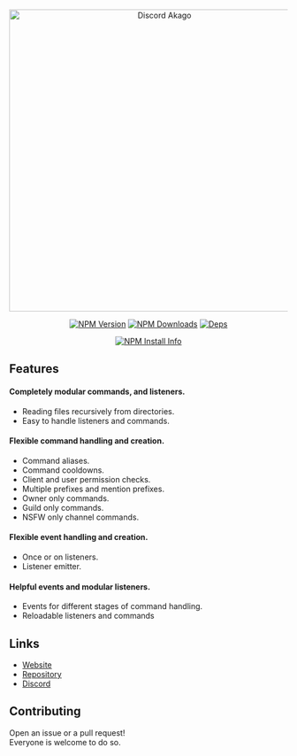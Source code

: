 
<div align="center">
  <br />
  <p>
    <a href="https://discord-js-akago.github.io"><img src="https://i.imgur.com/ENzIUyF.png" width="546" alt="Discord Akago"/></a>
  </p>
  <p>
    <a href="https://www.npmjs.com/package/discord-js-akago"><img src="https://img.shields.io/npm/v/discord.js-akago.svg" alt="NPM Version" /></a>
    <a href="https://www.npmjs.com/package/discord.js-akago"><img src="https://img.shields.io/npm/dt/discord.js-akago.svg" alt="NPM Downloads" /></a>
    <a href="https://img.shields.io/david/discord-js-akago/discord.js-akago"><img src="https://img.shields.io/david/discord-js-akago/discord.js-akago" alt="Deps" /></a>
  </p>
  <p>
    <a href="https://nodei.co/npm/discord.js-akago/"><img src="https://nodei.co/npm/discord.js-akago.png?downloads=true" alt="NPM Install Info" /></a>
  </p>
</div>

## Features

#### Completely modular commands, and listeners.
  - Reading files recursively from directories.
  - Easy to handle listeners and commands.

#### Flexible command handling and creation.
  - Command aliases.
  - Command cooldowns.
  - Client and user permission checks.
  - Multiple prefixes and mention prefixes.
  - Owner only commands.
  - Guild only commands.
  - NSFW only channel commands.

#### Flexible event handling and creation.
- Once or on listeners.
- Listener emitter.

#### Helpful events and modular listeners.
  - Events for different stages of command handling.
  - Reloadable listeners and commands

## Links
- [Website](https://discord-js-akago.github.io)
- [Repository](https://github.com/discord-js-akago/discord.js-akago)  
- [Discord](https://discord.gg/arTauDY)  

## Contributing
Open an issue or a pull request!  
Everyone is welcome to do so. 